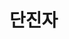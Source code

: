 # 단진자

<script>


let angle;
let bob;
let len;
let origin;
let w = 0;
let a = 0;
let gravity;

function setup() {
  createCanvas(600, 400);
  origin = createVector(300, 0);
  angle = PI/4;
  bob = createVector();
  len = 200;
}

function draw() {
  background(0);
  
  gravity = 100;
  a = -1 * gravity * sin(angle) / (len*len);
  w += a;
  angle += w;
  
  bob.x = len * sin(angle) + origin.x;
  bob.y = len * cos(angle) + origin.y;
  
  stroke(255);
  strokeWeight(8);
  fill(127);
  line(origin.x,origin.y,bob.x,bob.y);
  circle(bob.x,bob.y,64);
  
}


</script>